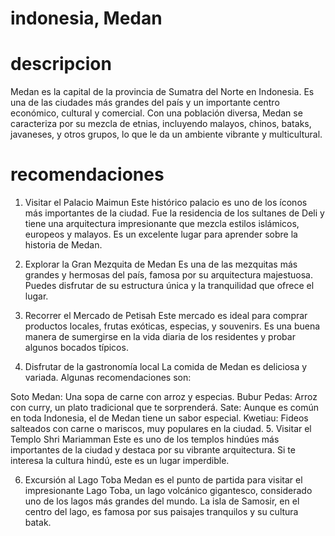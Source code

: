 # indonesia, Medan

# descripcion
Medan es la capital de la provincia de Sumatra del Norte en Indonesia. Es una de las ciudades más grandes del país y un importante centro económico, cultural y comercial. Con una población diversa, Medan se caracteriza por su mezcla de etnias, incluyendo malayos, chinos, bataks, javaneses, y otros grupos, lo que le da un ambiente vibrante y multicultural.

# recomendaciones
1. Visitar el Palacio Maimun
Este histórico palacio es uno de los íconos más importantes de la ciudad. Fue la residencia de los sultanes de Deli y tiene una arquitectura impresionante que mezcla estilos islámicos, europeos y malayos. Es un excelente lugar para aprender sobre la historia de Medan.

2. Explorar la Gran Mezquita de Medan
Es una de las mezquitas más grandes y hermosas del país, famosa por su arquitectura majestuosa. Puedes disfrutar de su estructura única y la tranquilidad que ofrece el lugar.

3. Recorrer el Mercado de Petisah
Este mercado es ideal para comprar productos locales, frutas exóticas, especias, y souvenirs. Es una buena manera de sumergirse en la vida diaria de los residentes y probar algunos bocados típicos.

4. Disfrutar de la gastronomía local
La comida de Medan es deliciosa y variada. Algunas recomendaciones son:

Soto Medan: Una sopa de carne con arroz y especias.
Bubur Pedas: Arroz con curry, un plato tradicional que te sorprenderá.
Sate: Aunque es común en toda Indonesia, el de Medan tiene un sabor especial.
Kwetiau: Fideos salteados con carne o mariscos, muy populares en la ciudad.
5. Visitar el Templo Shri Mariamman
Este es uno de los templos hindúes más importantes de la ciudad y destaca por su vibrante arquitectura. Si te interesa la cultura hindú, este es un lugar imperdible.

6. Excursión al Lago Toba
Medan es el punto de partida para visitar el impresionante Lago Toba, un lago volcánico gigantesco, considerado uno de los lagos más grandes del mundo. La isla de Samosir, en el centro del lago, es famosa por sus paisajes tranquilos y su cultura batak.


